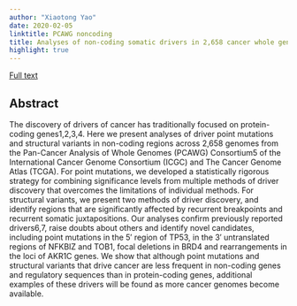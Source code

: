 ```yaml
---
author: "Xiaotong Yao"
date: 2020-02-05
linktitle: PCAWG noncoding
title: Analyses of non-coding somatic drivers in 2,658 cancer whole genomes
highlight: true
---
```


[Full text](https://rdcu.be/b8Ela)

## **Abstract**
The discovery of drivers of cancer has traditionally focused on protein-coding genes1,2,3,4. Here we present analyses of driver point mutations and structural variants in non-coding regions across 2,658 genomes from the Pan-Cancer Analysis of Whole Genomes (PCAWG) Consortium5 of the International Cancer Genome Consortium (ICGC) and The Cancer Genome Atlas (TCGA). For point mutations, we developed a statistically rigorous strategy for combining significance levels from multiple methods of driver discovery that overcomes the limitations of individual methods. For structural variants, we present two methods of driver discovery, and identify regions that are significantly affected by recurrent breakpoints and recurrent somatic juxtapositions. Our analyses confirm previously reported drivers6,7, raise doubts about others and identify novel candidates, including point mutations in the 5′ region of TP53, in the 3′ untranslated regions of NFKBIZ and TOB1, focal deletions in BRD4 and rearrangements in the loci of AKR1C genes. We show that although point mutations and structural variants that drive cancer are less frequent in non-coding genes and regulatory sequences than in protein-coding genes, additional examples of these drivers will be found as more cancer genomes become available.